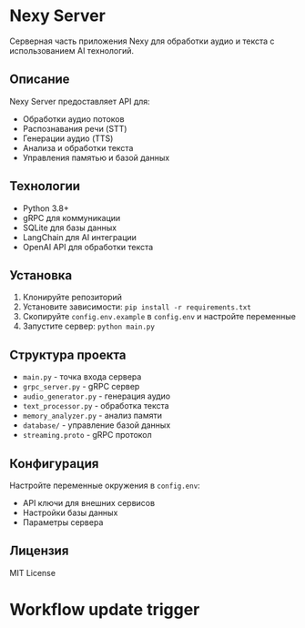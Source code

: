 # Nexy Server

Серверная часть приложения Nexy для обработки аудио и текста с использованием AI технологий.

## Описание

Nexy Server предоставляет API для:
- Обработки аудио потоков
- Распознавания речи (STT)
- Генерации аудио (TTS)
- Анализа и обработки текста
- Управления памятью и базой данных

## Технологии

- Python 3.8+
- gRPC для коммуникации
- SQLite для базы данных
- LangChain для AI интеграции
- OpenAI API для обработки текста

## Установка

1. Клонируйте репозиторий
2. Установите зависимости: `pip install -r requirements.txt`
3. Скопируйте `config.env.example` в `config.env` и настройте переменные
4. Запустите сервер: `python main.py`

## Структура проекта

- `main.py` - точка входа сервера
- `grpc_server.py` - gRPC сервер
- `audio_generator.py` - генерация аудио
- `text_processor.py` - обработка текста
- `memory_analyzer.py` - анализ памяти
- `database/` - управление базой данных
- `streaming.proto` - gRPC протокол

## Конфигурация

Настройте переменные окружения в `config.env`:
- API ключи для внешних сервисов
- Настройки базы данных
- Параметры сервера

## Лицензия

MIT License
# Workflow update trigger
